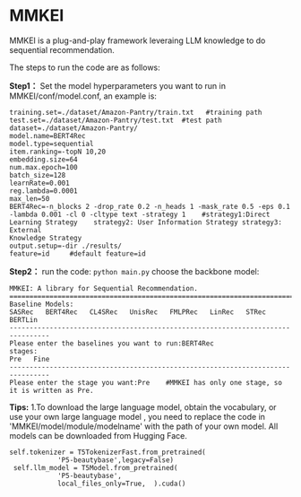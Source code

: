 # MMKEI

MMKEI is a plug-and-play framework leveraing LLM knowledge to do sequential recommendation.

The steps to run the code are as follows:

**Step1：** Set the model hyperparameters you want to run in MMKEI/conf/model.conf, an example is:

```
training.set=./dataset/Amazon-Pantry/train.txt   #training path
test.set=./dataset/Amazon-Pantry/test.txt  #test path
dataset=./dataset/Amazon-Pantry/
model.name=BERT4Rec
model.type=sequential
item.ranking=-topN 10,20
embedding.size=64
num.max.epoch=100
batch_size=128
learnRate=0.001
reg.lambda=0.0001
max_len=50
BERT4Rec=-n_blocks 2 -drop_rate 0.2 -n_heads 1 -mask_rate 0.5 -eps 0.1 -lambda 0.001 -cl 0 -cltype text -strategy 1    #strategy1:Direct Learning Strategy    strategy2: User Information Strategy strategy3: External
Knowledge Strategy
output.setup=-dir ./results/
feature=id     #default feature=id
```

**Step2：** run the code:
```python main.py```
choose the backbone model:

```
MMKEI: A library for Sequential Recommendation. 
================================================================================
Baseline Models:
SASRec   BERT4Rec   CL4SRec   UnisRec   FMLPRec   LinRec   STRec   BERTLin
--------------------------------------------------------------------------------
Please enter the baselines you want to run:BERT4Rec
stages:
Pre   Fine
--------------------------------------------------------------------------------
Please enter the stage you want:Pre    #MMKEI has only one stage, so it is written as Pre.
```

**Tips:**
1.To download the large language model, obtain the vocabulary, or use your own large language model , you need to replace the code in 'MMKEI/model/module/modelname' with the path of your own model. All models can be downloaded from Hugging Face.

```
self.tokenizer = T5TokenizerFast.from_pretrained(
            'P5-beautybase',legacy=False)
 self.llm_model = T5Model.from_pretrained(
            'P5-beautybase',
            local_files_only=True,  ).cuda()
```








